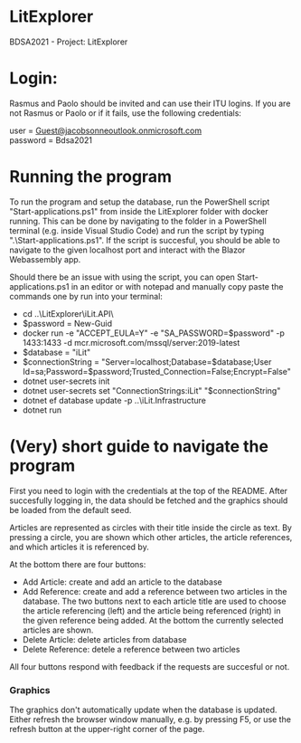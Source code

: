 # LitExplorer
BDSA2021 - Project: LitExplorer

<h1>Login:</h1>
Rasmus and Paolo should be invited and can use their ITU logins. If you are not Rasmus or Paolo or if it fails, use the following credentials:

user = Guest@jacobsonneoutlook.onmicrosoft.com
</br>
password = Bdsa2021

<h1>Running the program</h1>

To run the program and setup the database, run the PowerShell script "Start-applications.ps1" from inside the LitExplorer folder with docker running. 
This can be done by navigating to the folder in a PowerShell terminal (e.g. inside Visual Studio Code) and run the script by typing ".\Start-applications.ps1".
If the script is succesful, you should be able to navigate to the given localhost port and interact with the Blazor Webassembly app. 

Should there be an issue with using the script, you can open Start-applications.ps1 in an editor or with notepad and manually copy paste the commands one by run into your terminal:
- cd ..\LitExplorer\iLit.API\
- $password = New-Guid
- docker run -e "ACCEPT_EULA=Y" -e "SA_PASSWORD=$password" -p 1433:1433 -d mcr.microsoft.com/mssql/server:2019-latest
- $database = "iLit"
- $connectionString = "Server=localhost;Database=$database;User Id=sa;Password=$password;Trusted_Connection=False;Encrypt=False"
- dotnet user-secrets init
- dotnet user-secrets set "ConnectionStrings:iLit" "$connectionString"
- dotnet ef database update -p ..\iLit.Infrastructure
- dotnet run

<h1>(Very) short guide to navigate the program</h1>

First you need to login with the credentials at the top of the README. After succesfully logging in, the data should be fetched and the graphics should be loaded from the default seed. 

Articles are represented as circles with their title inside the circle as text. By pressing a circle, you are shown which other articles, the article references, and which articles it is referenced by.

At the bottom there are four buttons:
- Add Article: create and add an article to the database
- Add Reference: create and add a reference between two articles in the database. The two buttons next to each article title are used to choose the article referencing (left) and the article being referenced (right) in the given reference being added. At the bottom the currently selected articles are shown.
- Delete Article: delete articles from database
- Delete Reference: detele a reference between two articles

All four buttons respond with feedback if the requests are succesful or not.

<h3>Graphics</h3>
The graphics don't automatically update when the database is updated. Either refresh the browser window manually, e.g. by pressing F5, or use the refresh button at the upper-right corner of the page.



